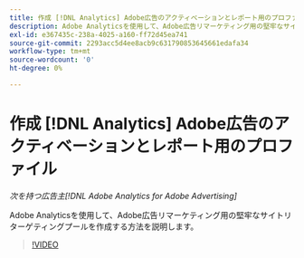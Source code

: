 ```yaml
---
title: 作成 [!DNL Analytics] Adobe広告のアクティベーションとレポート用のプロファイル
description: Adobe Analyticsを使用して、Adobe広告リマーケティング用の堅牢なサイトリターゲティングプールを作成する方法を説明します。
exl-id: e367435c-238a-4025-a160-ff72d45ea741
source-git-commit: 2293acc5d4ee8acb9c631790853645661edafa34
workflow-type: tm+mt
source-wordcount: '0'
ht-degree: 0%

---
```


# 作成 [!DNL Analytics] Adobe広告のアクティベーションとレポート用のプロファイル

*次を持つ広告主[!DNL Adobe Analytics for Adobe Advertising]*

Adobe Analyticsを使用して、Adobe広告リマーケティング用の堅牢なサイトリターゲティングプールを作成する方法を説明します。

>[!VIDEO](https://video.tv.adobe.com/v/33503)
